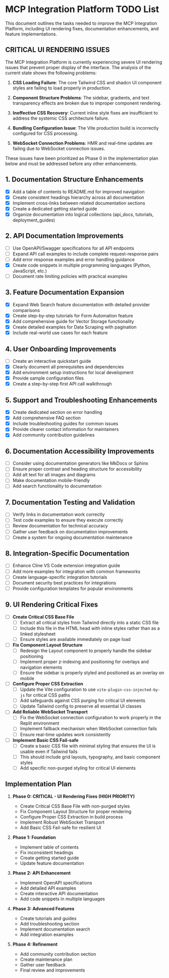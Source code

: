 # MCP Integration Platform TODO List

This document outlines the tasks needed to improve the MCP Integration Platform, including UI rendering fixes, documentation enhancements, and feature implementations.

## CRITICAL UI RENDERING ISSUES

The MCP Integration Platform is currently experiencing severe UI rendering issues that prevent proper display of the interface. The analysis of the current state shows the following problems:

1. **CSS Loading Failure**: The core Tailwind CSS and shadcn UI component styles are failing to load properly in production.

2. **Component Structure Problems**: The sidebar, gradients, and text transparency effects are broken due to improper component rendering.

3. **Ineffective CSS Recovery**: Current inline style fixes are insufficient to address the systemic CSS architecture failure.

4. **Bundling Configuration Issue**: The Vite production build is incorrectly configured for CSS processing.

5. **WebSocket Connection Problems**: HMR and real-time updates are failing due to WebSocket connection issues.

These issues have been prioritized as Phase 0 in the implementation plan below and must be addressed before any other enhancements.

## 1. Documentation Structure Enhancements

- [x] Add a table of contents to README.md for improved navigation
- [x] Create consistent headings hierarchy across all documentation
- [x] Implement cross-links between related documentation sections
- [x] Create a dedicated getting started guide
- [x] Organize documentation into logical collections (api_docs, tutorials, deployment_guides)

## 2. API Documentation Improvements

- [ ] Use OpenAPI/Swagger specifications for all API endpoints
- [ ] Expand API call examples to include complete request-response pairs
- [ ] Add error response examples and error handling guidance
- [x] Create code snippets in multiple programming languages (Python, JavaScript, etc.)
- [ ] Document rate limiting policies with practical examples

## 3. Feature Documentation Expansion

- [x] Expand Web Search feature documentation with detailed provider comparisons
- [x] Create step-by-step tutorials for Form Automation feature
- [x] Add comprehensive guide for Vector Storage functionality
- [x] Create detailed examples for Data Scraping with pagination
- [x] Include real-world use cases for each feature

## 4. User Onboarding Improvements

- [ ] Create an interactive quickstart guide
- [x] Clearly document all prerequisites and dependencies
- [x] Add environment setup instructions for local development
- [x] Provide sample configuration files
- [x] Create a step-by-step first API call walkthrough

## 5. Support and Troubleshooting Enhancements

- [x] Create dedicated section on error handling
- [x] Add comprehensive FAQ section
- [x] Include troubleshooting guides for common issues
- [x] Provide clearer contact information for maintainers
- [x] Add community contribution guidelines

## 6. Documentation Accessibility Improvements

- [ ] Consider using documentation generators like MkDocs or Sphinx
- [ ] Ensure proper contrast and heading structure for accessibility
- [ ] Add alt text for all images and diagrams
- [ ] Make documentation mobile-friendly
- [ ] Add search functionality to documentation

## 7. Documentation Testing and Validation

- [ ] Verify links in documentation work correctly
- [ ] Test code examples to ensure they execute correctly
- [ ] Review documentation for technical accuracy
- [ ] Gather user feedback on documentation improvements
- [ ] Create a system for ongoing documentation maintenance

## 8. Integration-Specific Documentation

- [ ] Enhance Cline VS Code extension integration guide
- [ ] Add more examples for integration with common frameworks
- [ ] Create language-specific integration tutorials
- [ ] Document security best practices for integrations
- [ ] Provide configuration templates for popular environments

## 9. UI Rendering Critical Fixes

- [ ] **Create Critical CSS Base File**
  - [ ] Extract all critical styles from Tailwind directly into a static CSS file
  - [ ] Include this file in the HTML head with inline styles rather than as a linked stylesheet
  - [ ] Ensure styles are available immediately on page load

- [ ] **Fix Component Layout Structure**
  - [ ] Redesign the Layout component to properly handle the sidebar positioning
  - [ ] Implement proper z-indexing and positioning for overlays and navigation elements
  - [ ] Ensure the sidebar is properly styled and positioned as an overlay on mobile

- [ ] **Configure Proper CSS Extraction**
  - [ ] Update the Vite configuration to use `vite-plugin-css-injected-by-js` for critical CSS paths
  - [ ] Add safeguards against CSS purging for critical UI elements
  - [ ] Update Tailwind config to preserve all essential UI classes

- [ ] **Add Reliable WebSocket Transport**
  - [ ] Fix the WebSocket connection configuration to work properly in the Replit environment
  - [ ] Implement fallback mechanism when WebSocket connection fails
  - [ ] Ensure real-time updates work consistently

- [ ] **Implement Basic CSS Fail-safe**
  - [ ] Create a basic CSS file with minimal styling that ensures the UI is usable even if Tailwind fails
  - [ ] This should include grid layouts, typography, and basic component styles
  - [ ] Add specific non-purged styling for critical UI elements

## Implementation Plan

1. **Phase 0: CRITICAL - UI Rendering Fixes (HIGH PRIORITY)**
   - Create Critical CSS Base File with non-purged styles
   - Fix Component Layout Structure for proper rendering
   - Configure Proper CSS Extraction in build process
   - Implement Robust WebSocket Transport
   - Add Basic CSS Fail-safe for resilient UI

2. **Phase 1: Foundation**
   - Implement table of contents
   - Fix inconsistent headings
   - Create getting started guide
   - Update feature documentation

3. **Phase 2: API Enhancement**
   - Implement OpenAPI specifications
   - Add detailed API examples
   - Create interactive API documentation
   - Add code snippets in multiple languages

4. **Phase 3: Advanced Features**
   - Create tutorials and guides
   - Add troubleshooting section
   - Implement documentation search
   - Add integration examples

5. **Phase 4: Refinement**
   - Add community contribution section
   - Create maintenance plan
   - Gather user feedback
   - Final review and improvements
